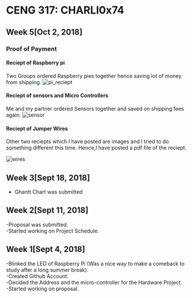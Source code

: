# CENG 317: CHARLI0x74
## Week 5[Oct 2, 2018]
### Proof of Payment
#### Reciept of Raspberry pi
Two Groups ordered Raspberry pies together hence saving lot of money from shipping. 
![pi_reciept](https://user-images.githubusercontent.com/43182173/46379432-c5acbd80-c66c-11e8-98d9-2182ad8b64ab.png)
#### Reciept of sensors and Micro Controllers
Me and my partner ordered Sensors together and saved on shipping fees again.
![sensor](https://user-images.githubusercontent.com/43182173/46379808-0bb65100-c66e-11e8-95b5-0efd332a0af4.png)
#### Reciept of Jumper Wires
Other two reciepts which I have posted are images and I tried to do something different this time. Hence,I have posted a pdf file of the reciept.


![wires](https://user-images.githubusercontent.com/43182173/46380395-1671e580-c670-11e8-922f-53fb4e339a4e.PNG)
## Week 3[Sept 18, 2018]
- Ghantt Chart was submitted

## Week 2[Sept 11, 2018]
-Proposal was submitted.  
-Started working on Project Schedule. 


## Week 1[Sept 4, 2018]
-Blinked the LED of Raspberry Pi (Was a nice way to make a comeback to study after a long summer break).<br/>
-Created Github Account.<br>
-Decided the Address and the micro-controller for the Hardware Project.  
-Started working on proposal.<br>





